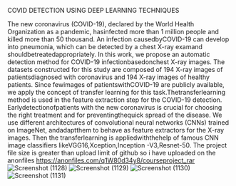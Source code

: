 COVID DETECTION USING DEEP LEARNING TECHNIQUES

The new coronavirus (COVID-19), declared by the World Health Organization as a pandemic, hasinfected more than 1 million people and killed more than 50 thousand. An infection causedbyCOVID-19 can develop into pneumonia, which can be detected by a chest X-ray examand shouldbetreatedappropriately. In this work, we propose an automatic detection method for COVID-19 infectionbasedonchest X-ray images. The datasets constructed for this study are composed of 194 X-ray images of patientsdiagnosed with coronavirus and 194 X-ray images of healthy patients. Since fewimages of patientswithCOVID-19 are publicly available, we apply the concept of transfer learning for this task.Thetransferlearning method is used in the feature extraction step for the COVID-19 detection. Earlydetectionofpatients with the new coronavirus is crucial for choosing the right treatment and for preventingthequick spread of the disease. We use different architectures of convolutional neural networks (CNNs) trained on ImageNet, andadaptthem to behave as feature extractors for the X-ray images. Then the transferlearning is appliedwiththehelp of famous CNN image classifiers likeVGG16,Xception,Inception -V3,Resnet-50.
The project file size is greater than upload limit of github  so i have uploaded on the anonfiles
https://anonfiles.com/q1W80d34y8/courseproject_rar
![Screenshot (1128)](https://user-images.githubusercontent.com/68001319/184335384-195ce854-93b1-4e85-9707-eb774be45227.png)
![Screenshot (1129)](https://user-images.githubusercontent.com/68001319/184335393-1be684f4-bc30-4e8a-ada1-129a660341b4.png)
![Screenshot (1130)](https://user-images.githubusercontent.com/68001319/184335399-6c7d1481-4436-4ca0-a5fe-4f37c80a34fc.png)
![Screenshot (1131)](https://user-images.githubusercontent.com/68001319/184335402-952a899b-a97e-4884-b02e-9f0161d00bb2.png)
